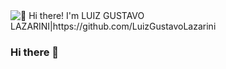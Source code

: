 <img src="https://raw.githubusercontent.com/trepichio/trepichio/master/assets/intro.gif" alt="👋 Hi there! I'm LUIZ GUSTAVO LAZARINI|https://github.com/LuizGustavoLazarini" title="👋 Hi there! I'm LUIZ GUSTAVO LAZARINI|https://github.com/LuizGustavoLazarini" style="max-width:100%;">











### Hi there 👋

<!--
**LuizGustavoLazarini/LuizGustavoLazarini** is a ✨ _special_ ✨ repository because its `README.md` (this file) appears on your GitHub profile.

Here are some ideas to get you started:

- 🔭 I’m currently working on ...
- 🌱 I’m currently learning ...
- 👯 I’m looking to collaborate on ...
- 🤔 I’m looking for help with ...
- 💬 Ask me about ...
- 📫 How to reach me: ...
- 😄 Pronouns: ...
- ⚡ Fun fact: ...
-->
